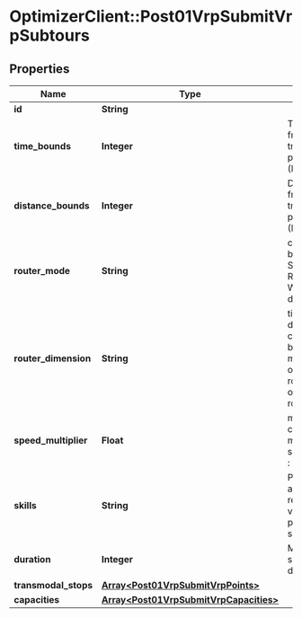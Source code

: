 # OptimizerClient::Post01VrpSubmitVrpSubtours

## Properties
Name | Type | Description | Notes
------------ | ------------- | ------------- | -------------
**id** | **String** |  | 
**time_bounds** | **Integer** | Time limit from the transmodal points (Isochrone) | [optional] 
**distance_bounds** | **Integer** | Distance limit from the transmodal points (Isodistanche) | [optional] 
**router_mode** | **String** | car, truck, bicycle...etc. See the Router Wrapper API doc | [optional] 
**router_dimension** | **String** | time or dimension, choose between a matrix based on minimal route duration or on minimal route distance | [optional] 
**speed_multiplier** | **Float** | multiply the current modality speed, default : 1.0 | [optional] 
**skills** | **String** | Particular abilities required by a vehicle to perform this subtour | [optional] 
**duration** | **Integer** | Maximum subtour duration | [optional] 
**transmodal_stops** | [**Array&lt;Post01VrpSubmitVrpPoints&gt;**](Post01VrpSubmitVrpPoints.md) |  | [optional] 
**capacities** | [**Array&lt;Post01VrpSubmitVrpCapacities&gt;**](Post01VrpSubmitVrpCapacities.md) |  | [optional] 


